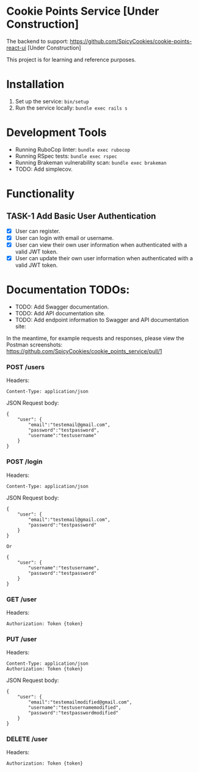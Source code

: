 # Cookie Points Service [Under Construction]

The backend to support: https://github.com/SpicyCookies/cookie-points-react-ui [Under Construction]

This project is for learning and reference purposes.

# Installation
1. Set up the service: `bin/setup`
2. Run the service locally: `bundle exec rails s`

# Development Tools
- Running RuboCop linter: `bundle exec rubocop`
- Running RSpec tests: `bundle exec rspec`
- Running Brakeman vulnerability scan: `bundle exec brakeman`
- TODO: Add simplecov.

# Functionality
## TASK-1 Add Basic User Authentication
- [x] User can register.
- [x] User can login with email or username.
- [x] User can view their own user information when authenticated with a valid JWT token.
- [x] User can update their own user information when authenticated with a valid JWT token.

# Documentation TODOs:
- TODO: Add Swagger documentation.
- TODO: Add API documentation site.
- TODO: Add endpoint information to Swagger and API documentation site:

In the meantime, for example requests and responses, please view the Postman screenshots: https://github.com/SpicyCookies/cookie_points_service/pull/1

### POST /users
Headers:
```
Content-Type: application/json
```

JSON Request body:
```
{
	"user": {
		"email":"testemail@gmail.com", 
		"password":"testpassword", 
		"username":"testusername"
	}
}
```

### POST /login
Headers:
```
Content-Type: application/json
```

JSON Request body:
```
{
	"user": {
		"email":"testemail@gmail.com", 
		"password":"testpassword"
	}
}

Or

{
	"user": {
		"username":"testusername", 
		"password":"testpassword"
	}
}
```

### GET /user
Headers:
```
Authorization: Token {token}
```

### PUT /user
Headers:
```
Content-Type: application/json
Authorization: Token {token}
```

JSON Request body:
```
{
	"user": {
		"email":"testemailmodified@gmail.com",
		"username":"testusernamemodified",
		"password":"testpasswordmodified"
	}
}
```

### DELETE /user
Headers:
```
Authorization: Token {token}
```
